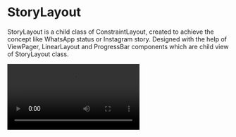 # StoryLayout
StoryLayout is a child class of ConstraintLayout, created to achieve the concept like WhatsApp status or  Instagram story. Designed with the help of ViewPager, LinearLayout and ProgressBar components which are child view of StoryLayout class.

![Sample](https://github.com/riontech-xten/StoryLayout/blob/main/device-2021-02-11-105017.mp4)
